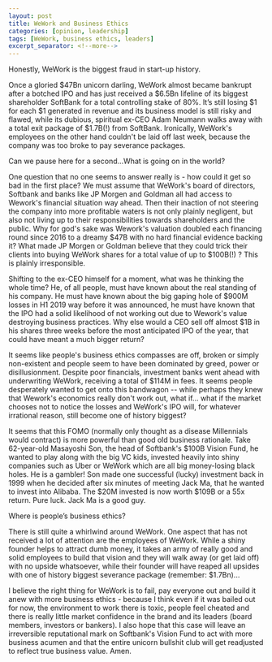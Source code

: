 ```yaml
---
layout: post
title: WeWork and Business Ethics
categories: [opinion, leadership]
tags: [WeWork, business ethics, leaders]
excerpt_separator: <!--more-->
---
```


Honestly, WeWork is the biggest fraud in start-up history.

Once a gloried $47Bn unicorn darling, WeWork almost became bankrupt after a botched IPO and has just received a $6.5Bn lifeline of its biggest shareholder SoftBank for a total controlling stake of 80%. It’s still losing $1 for each $1 generated in revenue and its business model is still risky and flawed, while its dubious, spiritual ex-CEO Adam Neumann walks away with a total exit package of $1.7B(!) from SoftBank. Ironically, WeWork's employees on the other hand couldn't be laid off last week, because the company was too broke to pay severance packages.

Can we pause here for a second...What is going on in the world?
<!--more-->
One question that no one seems to answer really is - how could it get so bad in the first place? We must assume that WeWork's board of directors, Softbank and banks like JP Morgen and Goldman all had access to Wework's financial situation way ahead. Then their inaction of not steering the company into more profitable waters is not only plainly negligent, but also not living up to their responsibilities towards shareholders and the public. Why for god's sake was Wework's valuation doubled each financing round since 2016 to a dreamy $47B with no hard financial evidence backing it? What made JP Morgen or Goldman believe that they could trick their clients into buying WeWork shares for a total value of up to $100B(!) ? This is plainly irresponsible.

Shifting to the ex-CEO himself for a moment, what was he thinking the whole time? He, of all people, must have known about the real standing of his company. He must have known about the big gaping hole of $900M losses in H1 2019 way before it was announced, he must have known that the IPO had a solid likelihood of not working out due to Wework's value destroying business practices. Why else would a CEO sell off almost $1B in his shares three weeks before the most anticipated IPO of the year, that could have meant a much bigger return?

It seems like people's business ethics compasses are off, broken or simply non-existent and people seem to have been dominated by greed, power or disillusionment. Despite poor financials, investment banks went ahead with underwriting WeWork, receiving a total of $114M in fees. It seems people desperately wanted to get onto this bandwagon -- while perhaps they knew that Wework's economics really don't work out, what if... what if the market chooses not to notice the losses and WeWork's IPO will, for whatever irrational reason, still become one of history biggest? 

It seems that this FOMO (normally only thought as a disease Millennials would contract) is more powerful than good old business rationale. Take 62-year-old Masayoshi Son, the head of Softbank's $100B Vision Fund, he wanted to play along with the big VC kids, invested heavily into shiny companies such as Uber or WeWork which are all big money-losing black holes. He is a gambler! Son made one successful (lucky) investment back in 1999 when he decided after six minutes of meeting Jack Ma, that he wanted to invest into Alibaba. The $20M invested is now worth $109B or a 55x return. Pure luck. Jack Ma is a good guy. 

Where is people’s business ethics?

There is still quite a whirlwind around WeWork. One aspect that has not received a lot of attention are the employees of WeWork. While a shiny founder helps to attract dumb money, it takes an army of really good and solid employees to build that vision and they will walk away (or get laid off) with no upside whatsoever, while their founder will have reaped all upsides with one of history biggest severance package (remember: $1.7Bn)...

I believe the right thing for WeWork is to fail, pay everyone out and build it anew with more business ethics - because I think even if it was bailed out for now, the environment to work there is toxic, people feel cheated and there is really little market confidence in the brand and its leaders (board members, investors or bankers). I also hope that this case will leave an irreversible reputational mark on Softbank's Vision Fund to act with more business acumen and that the entire unicorn bullshit club will get readjusted to reflect true business value. Amen.
